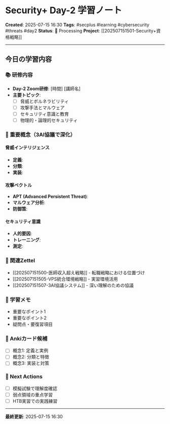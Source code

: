 # Security+ Day-2 学習ノート

**Created**: 2025-07-15 16:30
**Tags**: #secplus #learning #cybersecurity #threats #day2
**Status**: 📝 Processing
**Project**: [[202507151501-Security+資格戦略]]

---

## 今日の学習内容

### 📚 研修内容
- **Day-2 Zoom研修**: [時間] [講師名]
- **主要トピック**: 
  - [ ] 脅威とボルネラビリティ
  - [ ] 攻撃手法とマルウェア
  - [ ] セキュリティ意識と教育
  - [ ] 物理的・論理的セキュリティ

### 🎯 重要概念（3AI協議で深化）
#### 脅威インテリジェンス
- **定義**: 
- **分類**: 
- **実装**: 

#### 攻撃ベクトル
- **APT (Advanced Persistent Threat)**: 
- **マルウェア分析**: 
- **防御策**: 

#### セキュリティ意識
- **人的要因**: 
- **トレーニング**: 
- **測定**: 

### 🔗 関連Zettel
- [[202507151500-医師収入超え戦略]] - 転職戦略における位置づけ
- [[202507151505-VPS統合環境戦略]] - 実習環境活用
- [[202507151507-3AI協議システム]] - 深い理解のための協議

### 📝 学習メモ
- 重要なポイント1
- 重要なポイント2
- 疑問点・要復習項目

### 🎯 Ankiカード候補
- [ ] 概念1: 定義と実例
- [ ] 概念2: 分類と特徴
- [ ] 概念3: 実装と対策

### 🔄 Next Actions
- [ ] 模擬試験で理解度確認
- [ ] 弱点領域の重点学習
- [ ] HTB実習での実践練習

---

**最終更新**: 2025-07-15 16:30